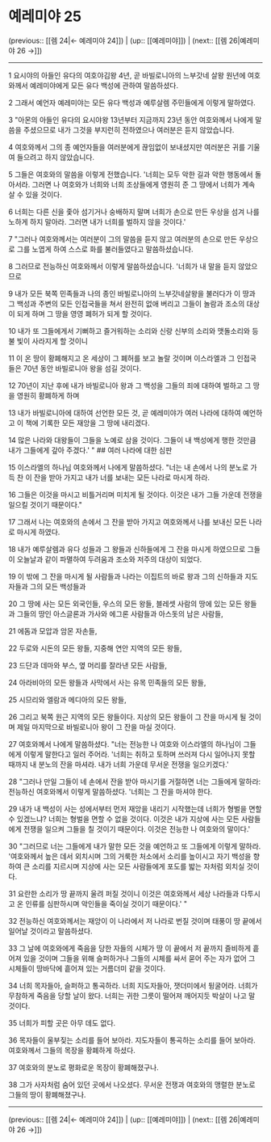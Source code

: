 # 예레미야 25

(previous:: [[렘 24|← 예레미야 24]]) | (up:: [[예레미야]]) | (next:: [[렘 26|예레미야 26 →]])

***




1 
요시야의 아들인 유다의 여호야김왕 4년, 곧 바빌로니아의 느부갓네 살왕 원년에 여호와께서 예레미야에게 모든 유다 백성에 관하여 말씀하셨다. 



2 
그래서 예언자 예레미야는 모든 유다 백성과 예루살렘 주민들에게 이렇게 말하였다. 



3 
"아몬의 아들인 유다의 요시야왕 13년부터 지금까지 23년 동안 여호와께서 나에게 말씀을 주셨으므로 내가 그것을 부지런히 전하였으나 여러분은 듣지 않았습니다. 



4 
여호와께서 그의 종 예언자들을 여러분에게 끊임없이 보내셨지만 여러분은 귀를 기울여 들으려고 하지 않았습니다. 



5 
그들은 여호와의 말씀을 이렇게 전했습니다. '너희는 모두 악한 길과 악한 행동에서 돌아서라. 그러면 나 여호와가 너희와 너희 조상들에게 영원히 준 그 땅에서 너희가 계속 살 수 있을 것이다. 



6 
너희는 다른 신을 좇아 섬기거나 숭배하지 말며 너희가 손으로 만든 우상을 섬겨 나를 노하게 하지 말아라. 그러면 내가 너희를 벌하지 않을 것이다.' 



7 
"그러나 여호와께서는 여러분이 그의 말씀을 듣지 않고 여러분의 손으로 만든 우상으로 그를 노엽게 하여 스스로 화를 불러들였다고 말씀하셨습니다. 



8 
그러므로 전능하신 여호와께서 이렇게 말씀하셨습니다. '너희가 내 말을 듣지 않았으므로 



9 
내가 모든 북쪽 민족들과 나의 종인 바빌로니아의 느부갓네살왕을 불러다가 이 땅과 그 백성과 주변의 모든 인접국들을 쳐서 완전히 없애 버리고 그들이 놀람과 조소의 대상이 되게 하며 그 땅을 영영 폐허가 되게 할 것이다. 



10 
내가 또 그들에게서 기뻐하고 즐거워하는 소리와 신랑 신부의 소리와 맷돌소리와 등불 빛이 사라지게 할 것이니 



11 
이 온 땅이 황폐해지고 온 세상이 그 폐허를 보고 놀랄 것이며 이스라엘과 그 인접국들은 70년 동안 바빌로니아 왕을 섬길 것이다. 



12 
70년이 지난 후에 내가 바빌로니아 왕과 그 백성을 그들의 죄에 대하여 벌하고 그 땅을 영원히 황폐하게 하며 



13 
내가 바빌로니아에 대하여 선언한 모든 것, 곧 예레미야가 여러 나라에 대하여 예언하고 이 책에 기록한 모든 재앙을 그 땅에 내리겠다. 



14 
많은 나라와 대왕들이 그들을 노예로 삼을 것이다. 그들이 내 백성에게 행한 것만큼 내가 그들에게 갚아 주겠다.' " ## 여러 나라에 대한 심판 



15 
이스라엘의 하나님 여호와께서 나에게 말씀하셨다. "너는 내 손에서 나의 분노로 가득 찬 이 잔을 받아 가지고 내가 너를 보내는 모든 나라로 마시게 하라. 



16 
그들은 이것을 마시고 비틀거리며 미치게 될 것이다. 이것은 내가 그들 가운데 전쟁을 일으킬 것이기 때문이다." 



17 
그래서 나는 여호와의 손에서 그 잔을 받아 가지고 여호와께서 나를 보내신 모든 나라로 마시게 하였다. 



18 
내가 예루살렘과 유다 성들과 그 왕들과 신하들에게 그 잔을 마시게 하였으므로 그들이 오늘날과 같이 파멸하여 두려움과 조소와 저주의 대상이 되었다. 



19 
이 밖에 그 잔을 마시게 될 사람들과 나라는 이집트의 바로 왕과 그의 신하들과 지도자들과 그의 모든 백성들과 



20 
그 땅에 사는 모든 외국인들, 우스의 모든 왕들, 블레셋 사람의 땅에 있는 모든 왕들과 그들의 땅인 아스글론과 가사와 에그론 사람들과 아스돗의 남은 사람들, 



21 
에돔과 모압과 암몬 자손들, 



22 
두로와 시돈의 모든 왕들, 지중해 연안 지역의 모든 왕들, 



23 
드단과 데마와 부스, 옆 머리를 잘라낸 모든 사람들, 



24 
아라비아의 모든 왕들과 사막에서 사는 유목 민족들의 모든 왕들, 



25 
시므리와 엘람과 메디아의 모든 왕들, 



26 
그리고 북쪽 원근 지역의 모든 왕들이다. 지상의 모든 왕들이 그 잔을 마시게 될 것이며 제일 마지막으로 바빌로니아 왕이 그 잔을 마실 것이다. 



27 
여호와께서 나에게 말씀하셨다. "너는 전능한 나 여호와 이스라엘의 하나님이 그들에게 이렇게 말한다고 일러 주어라. '너희는 취하고 토하며 쓰러져 다시 일어나지 못할 때까지 내 분노의 잔을 마셔라. 내가 너희 가운데 무서운 전쟁을 일으키겠다.' 



28 
"그러나 만일 그들이 네 손에서 잔을 받아 마시기를 거절하면 너는 그들에게 말하라: 전능하신 여호와께서 이렇게 말씀하셨다. '너희는 그 잔을 마셔야 한다. 



29 
내가 내 백성이 사는 성에서부터 먼저 재앙을 내리기 시작했는데 너희가 형벌을 면할 수 있겠느냐? 너희는 형벌을 면할 수 없을 것이다. 이것은 내가 지상에 사는 모든 사람들에게 전쟁을 일으켜 그들을 칠 것이기 때문이다. 이것은 전능한 나 여호와의 말이다.' 



30 
"그러므로 너는 그들에게 내가 말한 모든 것을 예언하고 또 그들에게 이렇게 말하라. '여호와께서 높은 데서 외치시며 그의 거룩한 처소에서 소리를 높이시고 자기 백성을 향하여 큰 소리를 지르시며 지상에 사는 모든 사람들에게 포도를 밟는 자처럼 외치실 것이다. 



31 
요란한 소리가 땅 끝까지 울려 퍼질 것이니 이것은 여호와께서 세상 나라들과 다투시고 온 인류를 심판하시며 악인들을 죽이실 것이기 때문이다.' " 



32 
전능하신 여호와께서는 재앙이 이 나라에서 저 나라로 번질 것이며 태풍이 땅 끝에서 일어날 것이라고 말씀하셨다. 



33 
그 날에 여호와에게 죽음을 당한 자들의 시체가 땅 이 끝에서 저 끝까지 즐비하게 흩어져 있을 것이며 그들을 위해 슬퍼하거나 그들의 시체를 싸서 묻어 주는 자가 없어 그 시체들이 땅바닥에 흩어져 있는 거름더미 같을 것이다. 



34 
너희 목자들아, 슬퍼하고 통곡하라. 너희 지도자들아, 잿더미에서 뒹굴어라. 너희가 무참하게 죽음을 당할 날이 왔다. 너희는 귀한 그릇이 떨어져 깨어지듯 박살이 나고 말 것이다. 



35 
너희가 피할 곳은 아무 데도 없다. 



36 
목자들이 울부짖는 소리를 들어 보아라. 지도자들이 통곡하는 소리를 들어 보아라. 여호와께서 그들의 목장을 황폐하게 하셨다. 



37 
여호와의 분노로 평화로운 목장이 황폐해졌구나. 



38 
그가 사자처럼 숨어 있던 곳에서 나오셨다. 무서운 전쟁과 여호와의 맹렬한 분노로 그들의 땅이 황폐해졌구나.

***

(previous:: [[렘 24|← 예레미야 24]]) | (up:: [[예레미야]]) | (next:: [[렘 26|예레미야 26 →]])

